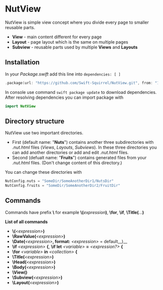 # NutView

NutView is simple view concept where you divide every page to smaller reusable parts. 

- **View** - main content different for every page
- **Layout** - page layout which is the same on multiple pages
- **Subview** - reusable parts used by multiple **Views** and **Layouts**

## Installation

In your *Package.swift* add this line into `dependencies: [ ]`

```swift
.package(url: "https://github.com/Swift-Squirrel/NutView.git", from: "1.0.2")
```

In console use command `swift package update` to download dependencies. After resolving dependencies you can import package with 

```swift
import NutView
```

## Directory structure

NutView use two important directories. 

- First (default name: "**Nuts**") contains another three subdirectories with *.nut.html* files (*Views*, *Layouts*, *Subviews*). In these three directories you can add another directories or add and edit *.nut.html* files.
- Second (defualt name: "**Fruits**") contains generated files from your *.nut.html* files. (Don't change content of this directory.)

You can change these directories with

```swift
NutConfig.nuts = "SomeDir/SomeAnotherDir1/NutsDir"
NutConfig.fruits = "SomeDir/SomeAnotherDir2/FruitDir"
```

## Commands
Commands have prefix **\\** for example **\\(**_expression_**)**, **\\for**, **\\if**, **\\Title(**_..._**)**

**List of all commands**

- __\\(__*\<expression\>*__)__
- __\\RawValue(__*\<expression\>*__)__
- __\\Date(__*\<expression\>*__, format:__ *\<expression\>* = default__)__
- __\\if__ *\<expression\>* __{__, __\\if let__ *\<variable\>* __=__ *\<expression?\>* __{__
- __\\for__ *\<variable\>* __in__ *\<collection\>* __{__
- __\\Title(__*\<expression\>*__)__
- __\\Head(__*\<expression\>*__)__
- __\\Body(__*\<expression\>*__)__
- __\\View()__
- __\\Subview(__*\<expression\>*__)__
- __\\Layout(__*\<expression\>*__)__
